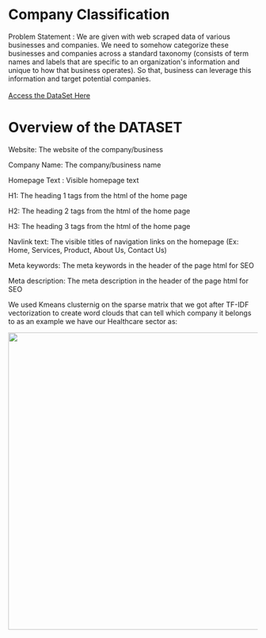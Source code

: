 # Company Classification
Problem Statement : We are given with web scraped data of various businesses and companies. We need to somehow categorize these businesses and companies across a standard taxonomy (consists of term names and labels that are specific to an organization's information and unique to how that business operates). So that, business can leverage this information and target potential companies.
<br><br>
<a href="https://drive.google.com/drive/folders/1yGu1w7UjV4Ml7ew_R83pBikgMNgIFKTh">Access the DataSet Here</a>
# Overview of the DATASET
Website: The website of the company/business

Company Name: The company/business name

Homepage Text : Visible homepage text

H1: The heading 1 tags from the html of the home page

H2: The heading 2 tags from the html of the home page

H3: The heading 3 tags from the html of the home page

Navlink text: The visible titles of navigation links on the homepage (Ex: Home, Services, Product, About Us, Contact Us)

Meta keywords: The meta keywords in the header of the page html for SEO

Meta description: The meta description in the header of the page html for SEO

We used Kmeans clusternig on the sparse matrix that we got after TF-IDF vectorization to create word clouds that can tell which company it belongs to as an example we have our Healthcare sector as:

<img src = "https://user-images.githubusercontent.com/75989898/118387620-ffc00780-b63c-11eb-884f-534657116ced.PNG" width ="600"/>

